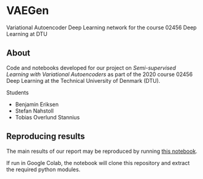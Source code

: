 
# VAEGen
Variational Autoencoder Deep Learning network for the course 02456 Deep Learning at DTU

## About

Code and notebooks developed for our project on _Semi-supervised Learning with Variational Autoencoders_ as part of the 2020 course 02456 Deep Learning at the Technical University of Denmark (DTU).

Students

-   Benjamin Eriksen
-   Stefan Nahstoll
-   Tobias Overlund Stannius

## Reproducing results

The main results of our report may be reproduced by running
[this notebook](code/main_v2.ipynb).

If run in Google Colab, the notebook will clone this repository and extract the required python modules.

